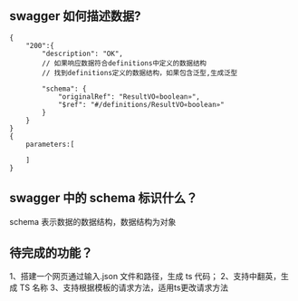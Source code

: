 ## swagger 如何描述数据?

```code
{
    "200":{
        "description": "OK",
        // 如果响应数据符合definitions中定义的数据结构
        // 找到definitions定义的数据结构，如果包含泛型,生成泛型

        "schema": {
            "originalRef": "ResultVO«boolean»",
            "$ref": "#/definitions/ResultVO«boolean»"
        }
    }
}
{
    parameters:[

    ]
}
```

## swagger 中的 schema 标识什么？

schema 表示数据的数据结构，数据结构为对象

## 待完成的功能？

1、搭建一个网页通过输入.json 文件和路径，生成 ts 代码；
2、支持中翻英，生成 TS 名称
3、支持根据模板的请求方法，适用ts更改请求方法